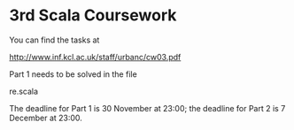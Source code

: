 # 3rd Scala Coursework

You can find the tasks at

  http://www.inf.kcl.ac.uk/staff/urbanc/cw03.pdf

Part 1 needs to be solved in the file

  re.scala

The deadline for Part 1 is 30 November at 23:00;
the deadline for Part 2 is 7 December at 23:00.
